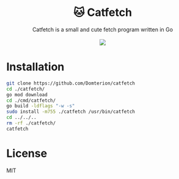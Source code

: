 <div align="center">
    <h1>🐱 Catfetch</h1>
    Catfetch is a small and cute fetch program written in Go
    <br>
    <br>
    <img src="https://i.imgur.com/dkFFRLM.png"></img>
</div>

# Installation

```sh
git clone https://github.com/Domterion/catfetch
cd ./catfetch/
go mod download
cd ./cmd/catfetch/
go build -ldflags "-w -s"
sudo install -m755 ./catfetch /usr/bin/catfetch
cd ../../..
rm -rf ./catfetch/
catfetch
```

# License
MIT
